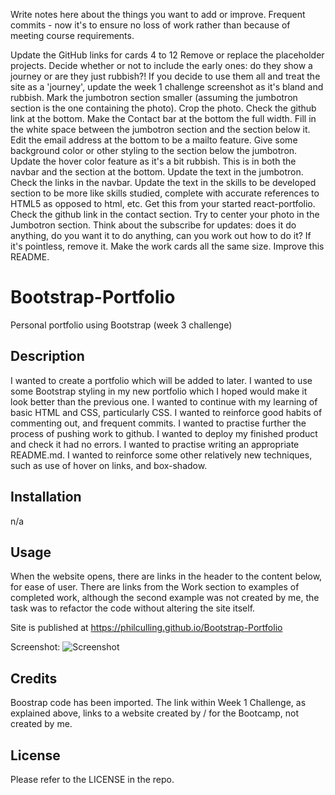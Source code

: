 Write notes here about the things you want to add or improve.
Frequent commits - now it's to ensure no loss of work rather than because of meeting course requirements.

Update the GitHub links for cards 4 to 12
Remove or replace the placeholder projects.
Decide whether or not to include the early ones: do they show a journey or are they just rubbish?!
If you decide to use them all and treat the site as a 'journey', update the week 1 challenge screenshot as it's bland and rubbish.
Mark the jumbotron section smaller (assuming the jumbotron section is the one containing the photo).
Crop the photo.
Check the github link at the bottom.
Make the Contact bar at the bottom the full width.
Fill in the white space between the jumbotron section and the section below it.
Edit the email address at the bottom to be a mailto feature.
Give some background color or other styling to the section below the jumbotron.
Update the hover color feature as it's a bit rubbish. This is in both the navbar and the section at the bottom.
Update the text in the jumbotron.
Check the links in the navbar.
Update the text in the skills to be developed section to be more like skills studied, complete with accurate references to HTML5 as opposed to html, etc. Get this from your started react-portfolio.
Check the github link in the contact section.
Try to center your photo in the Jumbotron section.
Think about the subscribe for updates: does it do anything, do you want it to do anything, can you work out how to do it? If it's pointless, remove it.
Make the work cards all the same size.
Improve this README.

# Bootstrap-Portfolio
Personal portfolio using Bootstrap (week 3 challenge)

## Description
I wanted to create a portfolio which will be added to later.
I wanted to use some Bootstrap styling in my new portfolio which I hoped would make it look better than the previous one.
I wanted to continue with my learning of basic HTML and CSS, particularly CSS.
I wanted to reinforce good habits of commenting out, and frequent commits.
I wanted to practise further the process of pushing work to github.
I wanted to deploy my finished product and check it had no errors.
I wanted to practise writing an appropriate README.md.
I wanted to reinforce some other relatively new techniques, such as use of hover on links, and box-shadow.

## Installation
n/a

## Usage

When the website opens, there are links in the header to the content below, for ease of user.
There are links from the Work section to examples of completed work, although the second example was not created by me, the task was to refactor the code without altering the site itself.

Site is published at https://philculling.github.io/Bootstrap-Portfolio

Screenshot:
![Screenshot](/Bootstrap-Portfolio/Images/Screenshot%20of%20Bootstrap-Portfolio%20in%20progress.png "Screenshot of Bootstrap-Portfolio in progress")

## Credits
Boostrap code has been imported.
The link within Week 1 Challenge, as explained above, links to a website created by / for the Bootcamp, not created by me.


## License
Please refer to the LICENSE in the repo.
